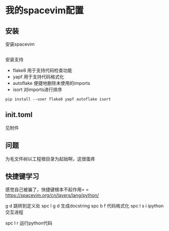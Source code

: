 # 我的spacevim配置

## 安装
安装spacevim
```
```

安装支持
* flake8 用于支持代码检查功能
* yapf 用于支持代码格式化
* autoflake 便捷地删除未使用的imports
* isort 对imports进行排序
```
pip install --user flake8 yapf autoflake isort
```


## init.toml
见附件

## 问题
为毛文件树以工程根目录为起始啊，这很蛋疼

## 快捷键学习
感觉自己被骗了，快捷键根本不起作用= = 
https://spacevim.org/cn/layers/lang/python/


g d 跳转到定义处
spc l g d 生成docstring
spc b f 代码格式化
spc l s i ipython交互进程

spc l r 运行python代码
